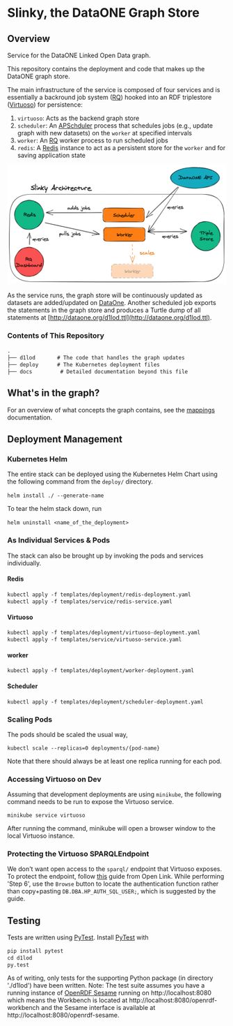 # Slinky, the DataONE Graph Store

## Overview

Service for the DataONE Linked Open Data graph.

This repository contains the deployment and code that makes up the
DataONE graph store.

The main infrastructure of the service is composed of four services and is essentially a backround job system ([RQ](https://python-rq.org/)) hooked into an RDF triplestore ([Virtuoso](http://vos.openlinksw.com/owiki/wiki/VOS)) for persistence:

1. `virtuoso`: Acts as the backend graph store
2. `scheduler`: An [APSchduler](https://apscheduler.readthedocs.org) process that schedules jobs (e.g., update graph with new datasets) on the `worker` at specified intervals
3. `worker`: An [RQ](http://python-rq.org/) worker process to run scheduled jobs
4. `redis`: A [Redis](http://redis.io) instance to act as a persistent store for the `worker` and for saving application state

![slinky architecture diagram showing the components in the list above connected with arrows](./docs/slinky-architecture.png)

As the service runs, the graph store will be continuously updated as datasets are added/updated on [DataOne](https://www.dataone.org/). Another scheduled job exports the statements in the graph store and produces a Turtle dump of all statements at [http://dataone.org/d1lod.ttl](http://dataone.org/d1lod.ttl).

### Contents of This Repository

```
.
├── d1lod       # The code that handles the graph updates
├── deploy      # The Kubernetes deployment files
├── docs         # Detailed documentation beyond this file
```

## What's in the graph?

For an overview of what concepts the graph contains, see the [mappings](/docs/mappings.md) documentation.

## Deployment Management

### Kubernetes Helm

The entire stack can be deployed using the Kubernetes Helm Chart using
the following command from the `deploy/` directory.

`helm install ./ --generate-name`

To tear the helm stack down, run

`helm uninstall <name_of_the_deployment>`

### As Individual Services & Pods

The stack can also be brought up by invoking the pods and services
individually.

#### Redis

```
kubectl apply -f templates/deployment/redis-deployment.yaml
kubectl apply -f templates/service/redis-service.yaml
```

#### Virtuoso

```
kubectl apply -f templates/deployment/virtuoso-deployment.yaml
kubectl apply -f templates/service/virtuoso-service.yaml
```

#### worker

```
kubectl apply -f templates/deployment/worker-deployment.yaml
```

#### Scheduler

```
kubectl apply -f templates/deployment/scheduler-deployment.yaml
```

### Scaling Pods

The pods should be scaled the usual way,

```
kubectl scale --replicas=0 deployments/{pod-name}
```

Note that there should always be at least one replica running for each
pod.

### Accessing Virtuoso on Dev

Assuming that development deployments are using `minikube`, the
following command needs to be run to expose the Virtuoso service.

```
minikube service virtuoso
```

After running the command, minikube will open a browser window to the
local Virtuoso instance.

### Protecting the Virtuoso SPARQLEndpoint

We don't want open access to the `sparql/` endpoint that Virtuoso
exposes. To protect the endpoint, follow
[this](http://vos.openlinksw.com/owiki/wiki/VOS/VirtSPARQLProtectSQLDigestAuthentication)
guide from Open Link. While performing 'Step 6', use the `Browse` button
to locate the authentication function rather than copy+pasting
`DB.DBA.HP_AUTH_SQL_USER;`, which is suggested by the guide.

## Testing

Tests are written using [PyTest](http://pytest.org/latest/). Install [PyTest](http://pytest.org/latest/) with

```
pip install pytest
cd d1lod
py.test
```

As of writing, only tests for the supporting Python package (in directory './d1lod') have been written.
Note: The test suite assumes you have a running instance of [OpenRDF Sesame](http://rdf4j.org) running on http://localhost:8080 which means the Workbench is located at http://localhost:8080/openrdf-workbench and the Sesame interface is available at http://localhost:8080/openrdf-sesame.
